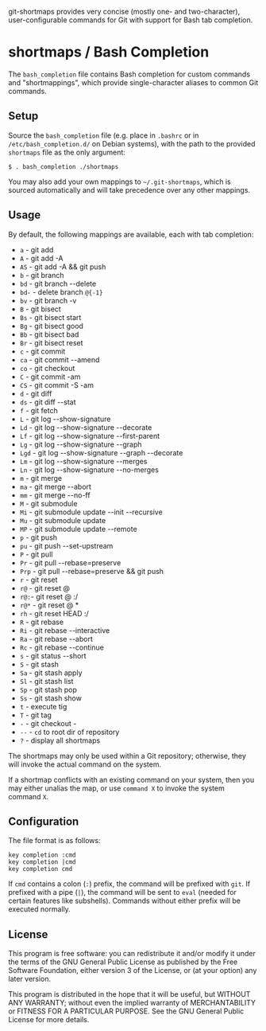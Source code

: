 git-shortmaps provides very concise (mostly one- and two-character),
user-configurable commands for Git with support for Bash tab completion.

# shortmaps / Bash Completion
The `bash_completion` file contains Bash completion for custom commands and
"shortmappings", which provide single-character aliases to common Git commands.


## Setup
Source the `bash_completion` file (e.g. place in `.bashrc` or in
`/etc/bash_completion.d/` on Debian systems), with the path to the provided
`shortmaps` file as the only argument:

```
$ . bash_completion ./shortmaps
```

You may also add your own mappings to `~/.git-shortmaps`, which is sourced
automatically and will take precedence over any other mappings.


## Usage
By default, the following mappings are available, each with tab completion:

* `a` - git add
* `A` - git add -A
* `AS` - git add -A && git push
* `b` - git branch
* `bd` - git branch --delete
* `bd-` - delete branch `@{-1}`
* `bv` - git branch -v
* `B` - git bisect
* `Bs` - git bisect start
* `Bg` - git bisect good
* `Bb` - git bisect bad
* `Br` - git bisect reset
* `c` - git commit
* `ca` - git commit --amend
* `co` - git checkout
* `C` - git commit -am
* `CS` - git commit -S -am
* `d` - git diff
* `ds` - git diff --stat
* `f` - git fetch
* `L` - git log --show-signature
* `Ld` - git log --show-signature --decorate
* `Lf` - git log --show-signature --first-parent
* `Lg` - git log --show-signature --graph
* `Lgd` - git log --show-signature --graph --decorate
* `Lm` - git log --show-signature --merges
* `Ln` - git log --show-signature --no-merges
* `m` - git merge
* `ma` - git merge --abort
* `mm` - git merge --no-ff
* `M` - git submodule
* `Mi` - git submodule update --init --recursive
* `Mu` - git submodule update
* `MP` - git submodule update --remote
* `p` - git push
* `pu` - git push --set-upstream
* `P` - git pull
* `Pr` - git pull --rebase=preserve
* `Prp` - git pull --rebase=preserve && git push
* `r` - git reset
* `r@` - git reset @
* `r@:`- git reset @ :/
* `r@*` - git reset @ *
* `rh` - git reset HEAD :/
* `R` - git rebase
* `Ri` - git rebase --interactive
* `Ra` - git rebase --abort
* `Rc` - git rebase --continue
* `s` - git status --short
* `S` - git stash
* `Sa` - git stash apply
* `Sl` - git stash list
* `Sp` - git stash pop
* `Ss` - git stash show
* `t` - execute tig
* `T` - git tag
* `-` - git checkout -
* `--` - `cd` to root dir of repository
* `?` - display all shortmaps

The shortmaps may only be used within a Git repository; otherwise, they will
invoke the actual command on the system.

If a shortmap conflicts with an existing command on your system, then you
may either unalias the map, or use `command X` to invoke the system command
`X`.


## Configuration
The file format is as follows:

```
key completion :cmd
key completion |cmd
key completion cmd
```

If `cmd` contains a colon (`:`) prefix, the command will be prefixed with
`git`. If prefixed with a pipe (`|`), the command will be sent to `eval`
(needed for certain features like subshells). Commands without either prefix
will be executed normally.


## License
This program is free software: you can redistribute it and/or modify it
under the terms of the GNU General Public License as published by the Free
Software Foundation, either version 3 of the License, or (at your option)
any later version.

This program is distributed in the hope that it will be useful, but WITHOUT
ANY WARRANTY; without even the implied warranty of MERCHANTABILITY or
FITNESS FOR A PARTICULAR PURPOSE.  See the GNU General Public License for
more details.

